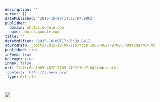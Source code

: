 ```yaml
---
description: ''
author: []
datePublished: '2015-10-09T17:08:07.906Z'
publisher:
  domain: photos.google.com
  name: photos.google.com
title: ''
dateModified: '2015-10-09T17:06:09.841Z'
sourcePath: _posts/2015-10-09-21a7fc6b-1b85-4827-9709-7499f3de7f04.md
published: true
inFeed: true
hasPage: true
inNav: false
url: 21a7fc6b-1b85-4827-9709-7499f3de7f04/index.html
_context: 'http://schema.org'
_type: Article

---
```

![](https://lh3.googleusercontent.com/c4sRf0-U6iw2qxj6TJ9exrPjD65j_MaYqqY1wO-dn0STAJEWO5vRh_sh34f4uUHBsWNbkHqlB72sY48wILp3vumfbfANijDxLglRy8-cAnHO845WyPRG954lKofNCCBkIszdMn5-accph3Ryl3Gq0UPYtJ9oDYnocgpbFLhQZhiZNiJQbbFKlZ4_hIFLSNy5ZBy8AcNGXZD9jgJUG7wcpEIfUC9u3PxnADBIqod5YBYQsnq6gE-tnxBt3hHcjakrez_JZQWo6laML5fiK8rkCbumronMPes8jJZDOt4_2JuNSqACp157AWUlVoVLAjZlHOGDi4DnoVBF8TJKXgyhs_Ys1r8W03OcbrM6OzULu3BlueT8-4-DvJVlP-sfgqLhN_aMT0JAxOgyl3iiRmRwgPwT2ka2zr5EHk7T_ORp98vnfgaf4IhYw_Abc11JzX0ujeEBgCpzxytOazkdRT4d7BLF2U6Es3TgWSM3HNxMHo7bMDtiljfgN6fyGyVDVDDrBHO6iSQnLKp0IMIMk4MBT2WgyGuvLl1vAYAJinURext8=w651-h975-no)